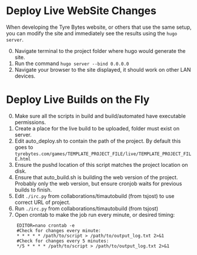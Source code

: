 
# Deploy Live WebSite Changes

When developing the Tyre Bytes website, or others that use the same setup, you can modify the site and immediately see the results using the `hugo server`.

0. Navigate terminal to the project folder where hugo would generate the site.
1. Run the command `hugo server --bind 0.0.0.0`
2. Navigate your browser to the site displayed, it should work on other LAN devices.

# Deploy Live Builds on the Fly

0. Make sure all the scripts in build and build/automated have executable permissions.
1. Create a place for the live build to be uploaded, folder must exist on server.
2. Edit auto_deploy.sh to contain the path of the project. 
   By default this goes to `tyrebytes.com/games/TEMPLATE_PROJECT_FILE/live/TEMPLATE_PROJECT_FILE.html`
3. Ensure the pushd location of this script matches the project location on disk.
4. Ensure that auto_build.sh is building the web version of the project.
   Probably only the web version, but ensure cronjob waits for previous builds to finish.
5. Edit `./irc.py` from collaborations/timautobuild (from tsjost) to use correct URL of project. 
6. Run `./irc.py` from collaborations/timautobuild (from tsjost)
7. Open crontab to make the job run every minute, or desired timing:

```
	EDITOR=nano crontab -e
	#Check for changes every minute:
	* * * * * /path/to/script > /path/to/output_log.txt 2>&1
	#Check for changes every 5 minutes:
	*/5 * * * * /path/to/script > /path/to/output_log.txt 2>&1
```
